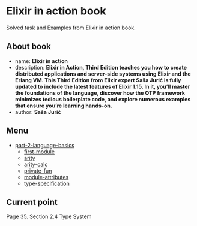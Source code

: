 # Elixir in action book

Solved task and Examples from Elixir in action book.

## About book

- name: **Elixir in action**
- description: **Elixir in Action, Third Edition teaches you how to create distributed applications and server-side systems using Elixir and the Erlang VM. This Third Edition from Elixir expert Saša Jurić is fully updated to include the latest features of Elixir 1.15. In it, you’ll master the foundations of the language, discover how the OTP framework minimizes tedious boilerplate code, and explore numerous examples that ensure you’re learning hands-on.**
- author: **Saša Jurić**

## Menu

- [part-2-language-basics](part-2-language-basics)
    - [first-module](part-2-language-basics/geometry.ex)
    - [arity](part-2-language-basics/arity.ex)
    - [arity-calc](part-2-language-basics/arity_calc.ex)
    - [private-fun](part-2-language-basics/private_fun.ex)
    - [module-attributes](part2-language-basics/module_attributes.ex)
    - [type-specification](part2-language-basics/type_specification.ex)

## Current point

Page 35. Section 2.4 Type System